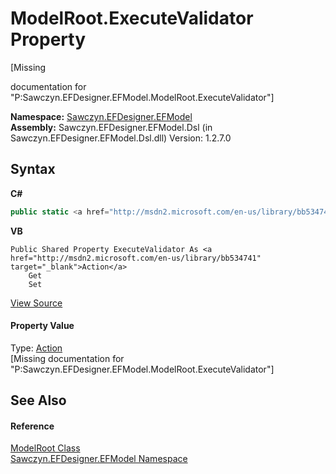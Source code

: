 # ModelRoot.ExecuteValidator Property 
 

\[Missing <summary> documentation for "P:Sawczyn.EFDesigner.EFModel.ModelRoot.ExecuteValidator"\]

**Namespace:**&nbsp;<a href="N_Sawczyn_EFDesigner_EFModel">Sawczyn.EFDesigner.EFModel</a><br />**Assembly:**&nbsp;Sawczyn.EFDesigner.EFModel.Dsl (in Sawczyn.EFDesigner.EFModel.Dsl.dll) Version: 1.2.7.0

## Syntax

**C#**<br />
``` C#
public static <a href="http://msdn2.microsoft.com/en-us/library/bb534741" target="_blank">Action</a> ExecuteValidator { get; set; }
```

**VB**<br />
``` VB
Public Shared Property ExecuteValidator As <a href="http://msdn2.microsoft.com/en-us/library/bb534741" target="_blank">Action</a>
	Get
	Set
```

<a href="https://github.com/msawczyn/EFDesigner/tree/master/src/Dsl/CustomCode/Partials/ModelRoot.cs#L17" title="View the source code">View Source</a><br />

#### Property Value
Type: <a href="http://msdn2.microsoft.com/en-us/library/bb534741" target="_blank">Action</a><br />\[Missing <value> documentation for "P:Sawczyn.EFDesigner.EFModel.ModelRoot.ExecuteValidator"\]

## See Also


#### Reference
<a href="T_Sawczyn_EFDesigner_EFModel_ModelRoot">ModelRoot Class</a><br /><a href="N_Sawczyn_EFDesigner_EFModel">Sawczyn.EFDesigner.EFModel Namespace</a><br />